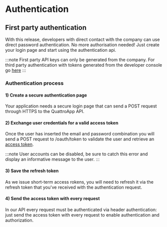 # Authentication

## First party authentication
With this release, developers with direct contact with the company can use direct password authentication. No more authorisation needed! Just create your login page and start using the authentication api.

:::note
First party API keys can only be generated from the company. For third party authentication with tokens generated from the developer console go [here](#third-party-authentication)
:::

### Authentication process

#### 1) Create a secure authentication page
Your application needs a secure login page that can send a POST request through HTTPS to the QuattroApp API.

#### 2) Exchange user credentials for a valid access token
Once the user has inserted the email and password combination you will send a POST request to /oauth/token to validate the user and retrieve an [access token](access-token).

:::note
User accounts can be disabled, be sure to catch this error and display an informative message to the user.
:::

#### 3) Save the refresh token
As we issue short-term access rokens, you will need to refresh it via the refresh token that you've received with the authentication request.

#### 4) Send the access token with every request
In our API every request must be authenticated via header authentication: just send the access token with every request to enable authentication and authorization.

